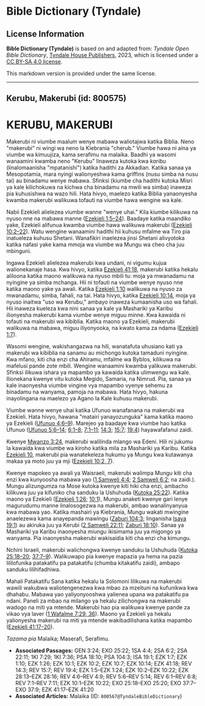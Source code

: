 # Bible Dictionary (Tyndale)

## License Information

**Bible Dictionary (Tyndale)** is based on and adapted from: _Tyndale Open Bible Dictionary_, [Tyndale House Publishers](https://tyndaleopenresources.com/), 2023, which is licensed under a [CC BY-SA 4.0 license](https://creativecommons.org/licenses/by-sa/4.0/legalcode.en).

This markdown version is provided under the same license.



--------------------------------

## Kerubu, Makerubi (id: 800575)

KERUBU, MAKERUBI
================

Makerubi ni viumbe maalum wenye mabawa waliotajwa katika Biblia. Neno "makerubi" ni wingi wa neno la Kiebrania "cherub." Viumbe hawa ni aina ya viumbe wa kimuujiza, kama serafimu na malaika. Baadhi ya wasomi wanaamini kwamba neno "Kerubu" linaweza kutoka kwa *karibu* (linalomaanisha "mpatanishi") katika hadithi za Akkadian. Katika sanaa ya Mesopotamia, mara nyingi walionyeshwa kama griffins (nusu simba na nusu tai) au binadamu wenye mabawa. Sfinksi (kiumbe cha hadithi kutoka Misri ya kale kilichokuwa na kichwa cha binadamu na mwili wa simba) inaweza pia kuhusishwa na wazo hili. Hata hivyo, maelezo katika Biblia yanaonyesha kwamba makerubi walikuwa tofauti na viumbe hawa wengine wa kale.

Nabii Ezekieli alielezea viumbe wanne "wenye uhai." Kila kiumbe kilikuwa na nyuso nne na mabawa manne ([Ezekieli 1:5–24](https://ref.ly/Ezek1:5-Ezek1:24)). Baadaye katika maandiko yake, Ezekieli alifunua kwamba viumbe hawa walikuwa makerubi ([Ezekieli 10:2–22](https://ref.ly/Ezek10:2-Ezek10:22)). Watu wengine wanaamini hadithi hii kuhusu mfalme wa Tiro pia inatueleza kuhusu Shetani. Wanafikiri inaelezea jinsi Shetani alivyotoka katika nafasi yake kama mmoja wa viumbe wa Mungu wa cheo cha juu mbinguni.

Ingawa Ezekieli alielezea makerubi kwa undani, ni vigumu kujua walionekanaje hasa. Kwa hivyo, katika [Ezekieli 41:18,](https://ref.ly/Ezek41:18) makerubi katika hekalu aliloona katika maono walikuwa na nyuso mbili tu: moja ya mwanadamu na nyingine ya simba mchanga. Hii ni tofauti na viumbe wenye nyuso nne katika maono yake ya awali. Katika [Ezekieli 1:10](https://ref.ly/Ezek1:10) walikuwa na nyuso za mwanadamu, simba, fahali, na tai. Hata hivyo, katika [Ezekieli 10:14](https://ref.ly/Ezek10:14), moja ya nyuso inaitwa "uso wa Kerubu," ambayo inaweza kumaanisha uso wa fahali. Hii inaweza kueleza kwa nini sanaa ya kale ya Mashariki ya Karibu ilionyesha makerubi kama viumbe wenye miguu minne. Kwa kawaida ni tofauti na makerubi wa kibiblia. Katika maono ya Ezekieli, makerubi walikuwa na mabawa, miguu iliyonyooka, na kwato kama za ndama ([Ezekieli 1:7](https://ref.ly/Ezek1:7)).

Wasomi wengine, wakishangazwa na hili, wanatafuta uhusiano kati ya makerubi wa kibiblia na sanamu au michongo kutoka tamaduni nyingine. Kwa mfano, kiti cha enzi cha Ahiramu, mfalme wa Byblos, kilikuwa na mafelusi pande zote mbili. Wengine wanaamini kwamba yalikuwa makerubi. Sfinksi ilikuwa ishara ya mapambo ya kawaida katika ulimwengu wa kale. Ilionekana kwenye vitu kutoka Megido, Samaria, na Nimrud. Pia, sanaa ya kale inaonyesha viumbe vingine vya mapambo vyenye sehemu za binadamu na wanyama, pamoja na mabawa. Hata hivyo, hakuna inayolingana na maelezo ya Agano la Kale kuhusu makerubi.

Viumbe wanne wenye uhai katika Ufunuo wanafanana na makerubi wa Ezekieli. Hata hivyo, hawana "matairi yanayozunguka" kama katika maono ya Ezekieli ([Ufunuo 4:6–9](https://ref.ly/Rev4:6-Rev4:9)). Marejeo ya baadaye kwa viumbe hao katika Ufunuo ([Ufunuo 5:6–14](https://ref.ly/Rev5:6-Rev5:14); [6:1–8](https://ref.ly/Rev6:1-Rev6:8); [7:1–11](https://ref.ly/Rev7:1-Rev7:11); [14:3](https://ref.ly/Rev14:3); [15:7](https://ref.ly/Rev15:7); [19:4](https://ref.ly/Rev19:4)) hayawafafanui zaidi.

Kwenye [Mwanzo 3:24](https://ref.ly/Gen3:24), makerubi walilinda mlango wa Edeni. Hili ni jukumu la kawaida kwa viumbe wa kiroho katika mila za Mashariki ya Karibu. Katika [Ezekieli 10](https://ref.ly/Ezek10:1-Ezek10:22), makerubi pia wanatekeleza hukumu ya Mungu kwa kutawanya makaa ya moto juu ya mji ([Ezekieli 10:2, 7](https://ref.ly/Ezek10:2,Ezek10:7)).

Kwenye mapokeo ya awali ya Waisraeli, makerubi walimpa Mungu kiti cha enzi kwa kunyoosha mabawa yao ([1 Samweli 4:4](https://ref.ly/1Sam4:4); [2 Samweli 6:2](https://ref.ly/2Sam6:2); na zaidi.). Mungu alizungumza na Mose kutoka kwenye kiti hiki cha enzi, ambacho kilikuwa juu ya kifuniko cha sanduku la Ushuhuda ([Kutoka 25:22](https://ref.ly/Exod25:22)). Katika maono ya Ezekieli ([Ezekieli 1:26](https://ref.ly/Ezek1:26); [10:1](https://ref.ly/Ezek10:1)), Mungu anaketi kwenye gari lenye magurudumu manne linalosogezwa na makerubi, ambao wanalinyanyua kwa mabawa yao. Katika mashairi ya Kiebrania, Mungu wakati mwingine anaelezewa kama anayepanda mawingu ([Zaburi 104:3](https://ref.ly/Ps104:3); linganisha [Isaya 19:1](https://ref.ly/Isa19:1)) au akiruka juu ya Kerubi ([2 Samweli 22:11](https://ref.ly/2Sam22:11); [Zaburi 18:10](https://ref.ly/Ps18:10)). Sanaa ya Mashariki ya Karibu inaonyesha miungu ikisimama juu ya migongo ya wanyama. Pia inaonyesha makerubi wakisaidia kiti cha enzi cha kimungu.

Nchini Israeli, makerubi walichongwa kwenye sanduku la Ushuhuda ([Kutoka 25:18–20](https://ref.ly/Exod25:18-Exod25:20); [37:7–9](https://ref.ly/Exod37:7-Exod37:9)). Walikuwapo pia kwenye mapazia ya hema na pazia lililofunika patakatifu pa patakatifu (chumba kitakatifu zaidi), ambapo sanduku lilihifadhiwa.

Mahali Patakatifu Sana katika hekalu la Solomoni lilikuwa na makerubi wawili wakubwa waliotengenezwa kwa mbao za mzeituni na kufunikwa kwa dhahabu. Mabawa yao yaliyonyooshwa yalienea upana wa patakatifu pa ndani. Paneli za mbao na milango ya hekalu zilichongwa na makerubi wadogo na miti ya mtende. Makerubi hao pia walikuwa kwenye pande za vikao vya laver ([1 Wafalme 7:29, 36](https://ref.ly/1Kgs7:29,1Kgs7:36)). Maono ya Ezekieli ya hekalu yalionyesha makerubi na miti ya mtende wakibadilishana katika mapambo ([Ezekieli 41:17–20](https://ref.ly/Ezek41:17-Ezek41:20)).

*Tazama pia* Malaika; Maserafi, Serafimu.

* **Associated Passages:** GEN 3:24; EXO 25:22; 1SA 4:4; 2SA 6:2; 2SA 22:11; 1KI 7:29; 1KI 7:36; PSA 18:10; PSA 104:3; ISA 19:1; EZK 1:7; EZK 1:10; EZK 1:26; EZK 10:1; EZK 10:2; EZK 10:7; EZK 10:14; EZK 41:18; REV 14:3; REV 15:7; REV 19:4; EZK 1:5–EZK 1:24; EZK 10:2–EZK 10:22; EZK 28:13–EZK 28:16; REV 4:6–REV 4:9; REV 5:6–REV 5:14; REV 6:1–REV 6:8; REV 7:1–REV 7:11; EZK 10:1–EZK 10:22; EXO 25:18–EXO 25:20; EXO 37:7–EXO 37:9; EZK 41:17–EZK 41:20
* **Associated Articles:** Malaika (ID: `800567@TyndaleBibleDictionary`)

